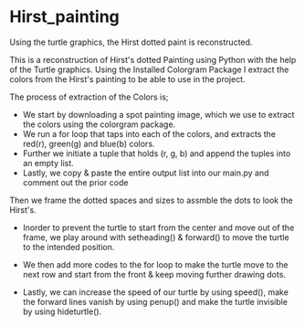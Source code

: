 # Hirst_painting
Using the turtle graphics, the Hirst dotted paint is reconstructed.

This is a reconstruction of Hirst's dotted Painting using Python with the help of the Turtle graphics.
Using the Installed Colorgram Package I extract the colors from the Hirst's painting to be able to use in the project.

The process of extraction of the Colors is;
- We start by downloading a spot painting image, which we use to extract the colors using the colorgram package.
- We run a for loop that taps into each of the colors, and extracts the red(r), green(g) and blue(b) colors.
- Further we initiate a tuple that holds (r, g, b) and append the tuples into an empty list.
- Lastly, we copy & paste the entire output list into our main.py and comment out the prior code 

Then we frame the dotted spaces and sizes to assmble the dots to look the Hirst's.

- Inorder to prevent the turtle to start from the center and move out of the frame, we play around with setheading() & forward() to move the turtle to the intended position.

- We then add more codes to the for loop to make the turtle move to the next row and start from the front & keep moving further drawing dots.


- Lastly, we can increase the speed of our turtle by using speed(), make the forward lines vanish by using penup() and make the turtle invisible by using hideturtle().
